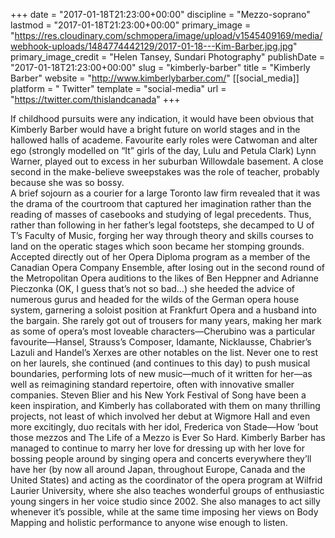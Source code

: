 +++
date = "2017-01-18T21:23:00+00:00"
discipline = "Mezzo-soprano"
lastmod = "2017-01-18T21:23:00+00:00"
primary_image = "https://res.cloudinary.com/schmopera/image/upload/v1545409169/media/webhook-uploads/1484774442129/2017-01-18---Kim-Barber.jpg.jpg"
primary_image_credit = "Helen Tansey, Sundari Photography"
publishDate = "2017-01-18T21:23:00+00:00"
slug = "kimberly-barber"
title = "Kimberly Barber"
website = "http://www.kimberlybarber.com/"
[[social_media]]
platform = " Twitter"
template = "social-media"
url = "https://twitter.com/thislandcanada"
+++

If childhood pursuits were any indication, it would have been obvious that Kimberly Barber would have a bright future on world stages and in the hallowed halls of academe. Favourite early roles were Catwoman and alter ego (strongly modelled on “It” girls of the day, Lulu and Petula Clark) Lynn Warner, played out to excess in her suburban Willowdale basement. A close second in the make-believe sweepstakes was the role of teacher, probably because she was so bossy.  
A brief sojourn as a courier for a large Toronto law firm revealed that it was the drama of the courtroom that captured her imagination rather than the reading of masses of casebooks and studying of legal precedents. Thus, rather than following in her father’s legal footsteps, she decamped to U of T’s Faculty of Music, forging her way through theory and skills courses to land on the operatic stages which soon became her stomping grounds.
Accepted directly out of her Opera Diploma program as a member of the Canadian Opera Company Ensemble, after losing out in the second round of the Metropolitan Opera auditions to the likes of Ben Heppner and Adrianne Pieczonka (OK, I guess that’s not so bad…) she heeded the advice of numerous gurus and headed for the wilds of the German opera house system, garnering a soloist position at Frankfurt Opera and a husband into the bargain.
She rarely got out of trousers for many years, making her mark as some of opera’s most loveable characters—Cherubino was a particular favourite—Hansel, Strauss’s Composer, Idamante, Nicklausse, Chabrier’s Lazuli and Handel’s Xerxes are other notables on the list. Never one to rest on her laurels, she continued (and continues to this day) to push musical boundaries, performing lots of new music—much of it written for her—as well as reimagining standard repertoire, often with innovative smaller companies.
Steven Blier and his New York Festival of Song have been a keen inspiration, and Kimberly has collaborated with them on many thrilling projects, not least of which involved her debut at Wigmore Hall and even more excitingly, duo recitals with her idol, Frederica von Stade—How ’bout those mezzos and The Life of a Mezzo is Ever So Hard.
Kimberly Barber has managed to continue to marry her love for dressing up with her love for bossing people around by singing opera and concerts everywhere they’ll have her (by now all around Japan, throughout Europe, Canada and the United States) and acting as the coordinator of the opera program at Wilfrid Laurier University, where she also teaches wonderful groups of enthusiastic young singers in her voice studio since 2002. She also manages to act silly whenever it’s possible, while at the same time imposing her views on Body Mapping and holistic performance to anyone wise enough to listen.

